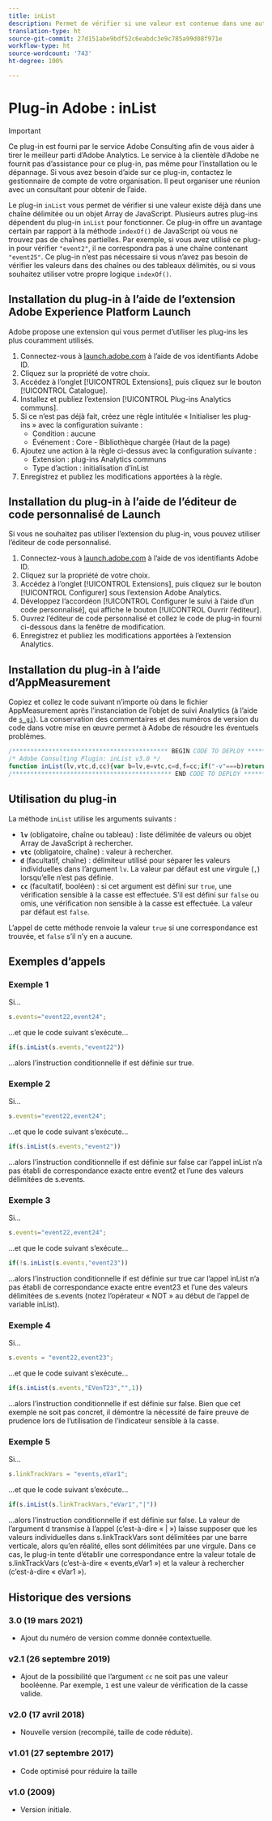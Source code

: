 ```yaml
---
title: inList
description: Permet de vérifier si une valeur est contenue dans une autre valeur délimitée par des caractères.
translation-type: ht
source-git-commit: 27d151abe9bdf52c6eabdc3e9c785a99d08f971e
workflow-type: ht
source-wordcount: '743'
ht-degree: 100%

---
```



# Plug-in Adobe : inList

>[!IMPORTANT]
>
>Ce plug-in est fourni par le service Adobe Consulting afin de vous aider à tirer le meilleur parti d’Adobe Analytics. Le service à la clientèle d’Adobe ne fournit pas d’assistance pour ce plug-in, pas même pour l’installation ou le dépannage. Si vous avez besoin d’aide sur ce plug-in, contactez le gestionnaire de compte de votre organisation. Il peut organiser une réunion avec un consultant pour obtenir de l’aide.

Le plug-in `inList` vous permet de vérifier si une valeur existe déjà dans une chaîne délimitée ou un objet Array de JavaScript. Plusieurs autres plug-ins dépendent du plug-in `inList` pour fonctionner. Ce plug-in offre un avantage certain par rapport à la méthode `indexOf()` de JavaScript où vous ne trouvez pas de chaînes partielles. Par exemple, si vous avez utilisé ce plug-in pour vérifier `"event2"`, il ne correspondra pas à une chaîne contenant `"event25"`. Ce plug-in n’est pas nécessaire si vous n’avez pas besoin de vérifier les valeurs dans des chaînes ou des tableaux délimités, ou si vous souhaitez utiliser votre propre logique `indexOf()`.

## Installation du plug-in à l’aide de l’extension Adobe Experience Platform Launch

Adobe propose une extension qui vous permet d’utiliser les plug-ins les plus couramment utilisés.

1. Connectez-vous à [launch.adobe.com](https://launch.adobe.com) à l’aide de vos identifiants Adobe ID.
1. Cliquez sur la propriété de votre choix.
1. Accédez à l’onglet [!UICONTROL Extensions], puis cliquez sur le bouton [!UICONTROL Catalogue].
1. Installez et publiez l’extension [!UICONTROL Plug-ins Analytics communs].
1. Si ce n’est pas déjà fait, créez une règle intitulée « Initialiser les plug-ins » avec la configuration suivante :
   * Condition : aucune
   * Événement : Core - Bibliothèque chargée (Haut de la page)
1. Ajoutez une action à la règle ci-dessus avec la configuration suivante :
   * Extension : plug-ins Analytics communs
   * Type d’action : initialisation d’inList
1. Enregistrez et publiez les modifications apportées à la règle.

## Installation du plug-in à l’aide de l’éditeur de code personnalisé de Launch

Si vous ne souhaitez pas utiliser l’extension du plug-in, vous pouvez utiliser l’éditeur de code personnalisé.

1. Connectez-vous à [launch.adobe.com](https://launch.adobe.com) à l’aide de vos identifiants Adobe ID.
1. Cliquez sur la propriété de votre choix.
1. Accédez à l’onglet [!UICONTROL Extensions], puis cliquez sur le bouton [!UICONTROL Configurer] sous l’extension Adobe Analytics.
1. Développez l’accordéon [!UICONTROL Configurer le suivi à l’aide d’un code personnalisé], qui affiche le bouton [!UICONTROL Ouvrir l’éditeur].
1. Ouvrez l’éditeur de code personnalisé et collez le code de plug-in fourni ci-dessous dans la fenêtre de modification.
1. Enregistrez et publiez les modifications apportées à l’extension Analytics.

## Installation du plug-in à l’aide d’AppMeasurement

Copiez et collez le code suivant n’importe où dans le fichier AppMeasurement après l’instanciation de l’objet de suivi Analytics (à l’aide de [`s_gi`](../functions/s-gi.md)). La conservation des commentaires et des numéros de version du code dans votre mise en œuvre permet à Adobe de résoudre les éventuels problèmes.

```js
/******************************************* BEGIN CODE TO DEPLOY *******************************************/
/* Adobe Consulting Plugin: inList v3.0 */
function inList(lv,vtc,d,cc){var b=lv,e=vtc,c=d,f=cc;if("-v"===b)return{plugin:"inList",version:"3.0"};a:{if("undefined"!==typeof window.s_c_il){var a=0;for(var d;a<window.s_c_il.length;a++)if(d=window.s_c_il[a],d._c&&"s_c"===d._c){a=d;break a}}a=void 0}"undefined"!==typeof a&&(a.contextData.inList="3.0");if("string"!==typeof e)return!1;if("string"===typeof b)b=b.split(c||",");else if("object"!==typeof b)return!1;c=0;for(a=b.length;c<a;c++)if(1==f&&e===b[c]||e.toLowerCase()===b[c].toLowerCase())return!0;return!1};
/******************************************** END CODE TO DEPLOY ********************************************/
```

## Utilisation du plug-in

La méthode `inList` utilise les arguments suivants :

* **`lv`** (obligatoire, chaîne ou tableau) : liste délimitée de valeurs ou objet Array de JavaScript à rechercher.
* **`vtc`** (obligatoire, chaîne) : valeur à rechercher.
* **`d`** (facultatif, chaîne) : délimiteur utilisé pour séparer les valeurs individuelles dans l’argument `lv`. La valeur par défaut est une virgule (`,`) lorsqu’elle n’est pas définie.
* **`cc`** (facultatif, booléen) : si cet argument est défini sur `true`, une vérification sensible à la casse est effectuée. S’il est défini sur `false` ou omis, une vérification non sensible à la casse est effectuée. La valeur par défaut est `false`.

L’appel de cette méthode renvoie la valeur `true` si une correspondance est trouvée, et `false` s’il n’y en a aucune.

## Exemples d’appels

### Exemple 1

Si…

```js
s.events="event22,event24";
```

…et que le code suivant s’exécute…

```js
if(s.inList(s.events,"event22"))
```

…alors l’instruction conditionnelle if est définie sur true.

### Exemple 2

Si…

```js
s.events="event22,event24";
```

…et que le code suivant s’exécute…

```js
if(s.inList(s.events,"event2"))
```

…alors l’instruction conditionnelle if est définie sur false car l’appel inList n’a pas établi de correspondance exacte entre event2 et l’une des valeurs délimitées de s.events.

### Exemple 3

Si…

```js
s.events="event22,event24";
```

…et que le code suivant s’exécute…

```js
if(!s.inList(s.events,"event23"))
```

…alors l’instruction conditionnelle if est définie sur true car l’appel inList n’a pas établi de correspondance exacte entre event23 et l’une des valeurs délimitées de s.events (notez l’opérateur « NOT » au début de l’appel de variable inList).

### Exemple 4

Si…

```js
s.events = "event22,event23";
```

…et que le code suivant s’exécute…

```js
if(s.inList(s.events,"EVenT23","",1))
```

…alors l’instruction conditionnelle if est définie sur false.  Bien que cet exemple ne soit pas concret, il démontre la nécessité de faire preuve de prudence lors de l’utilisation de l’indicateur sensible à la casse.

### Exemple 5

Si…

```js
s.linkTrackVars = "events,eVar1";
```

…et que le code suivant s’exécute…

```js
if(s.inList(s.linkTrackVars,"eVar1","|"))
```

…alors l’instruction conditionnelle if est définie sur false.  La valeur de l’argument d transmise à l’appel (c’est-à-dire « | ») laisse supposer que les valeurs individuelles dans s.linkTrackVars sont délimitées par une barre verticale, alors qu’en réalité, elles sont délimitées par une virgule.  Dans ce cas, le plug-in tente d’établir une correspondance entre la valeur totale de s.linkTrackVars (c’est-à-dire « events,eVar1 ») et la valeur à rechercher (c’est-à-dire « eVar1 »).

## Historique des versions

### 3.0 (19 mars 2021)

* Ajout du numéro de version comme donnée contextuelle.

### v2.1 (26 septembre 2019)

* Ajout de la possibilité que l’argument `cc` ne soit pas une valeur booléenne. Par exemple, `1` est une valeur de vérification de la casse valide.

### v2.0 (17 avril 2018)

* Nouvelle version (recompilé, taille de code réduite).

### v1.01 (27 septembre 2017)

* Code optimisé pour réduire la taille

### v1.0 (2009)

* Version initiale.


